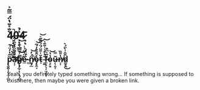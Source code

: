 # 4̷͕̣̬̙̠̮͚̀̐̽̄̔̈́̿͂͐̚͜͜ͅ0̶̞̩͔̲͇̽̉͜4̷͙̄ͅ
## p̴̢̛̱̯̹̜͕̼͎̻̏̃̔̒̈́͊ă̸͔̹͒̆̑̈̉̊̂̒̂g̸̨̡̲̹͙̦̘͎͇̘͌̾́̈́̇̑̀̚͝ě̷̲̈̔̈́̾ ̴̻̀̊͑̒ṉ̸̡̲̈́̓̚͝o̴̡̥̼̘̒̑̐̄̓́͂͝͝t̵͕̆̾͌̈́̈́̋̏͂͛͝ ̴̫̰͊̽͋͛͑̂̑͛̚͝f̵̼̞̗̘̜̫̦̤̜̃͗͆͒o̴̠̗̥̔̔͝ŭ̶̦͕͍̜̿n̸̠̜̔͌̏d̴͇̥̯̂̑͗̀̈́̀͜
Yeah, you definitely typed something wrong...
If something is supposed to exist here, then maybe you were given a broken link.
